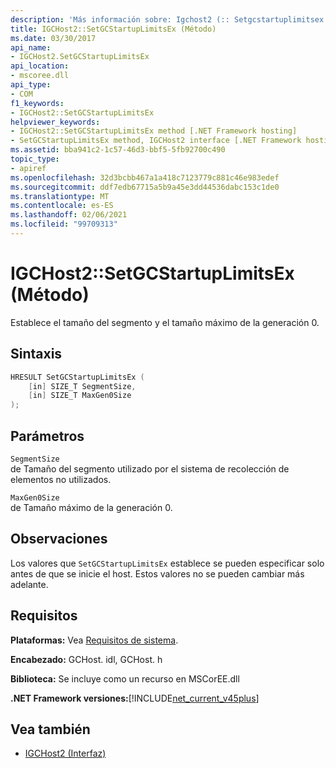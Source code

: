 ```yaml
---
description: 'Más información sobre: Igchost2 (:: Setgcstartuplimitsex ((método)'
title: IGCHost2::SetGCStartupLimitsEx (Método)
ms.date: 03/30/2017
api_name:
- IGCHost2.SetGCStartupLimitsEx
api_location:
- mscoree.dll
api_type:
- COM
f1_keywords:
- IGCHost2::SetGCStartupLimitsEx
helpviewer_keywords:
- IGCHost2::SetGCStartupLimitsEx method [.NET Framework hosting]
- SetGCStartupLimitsEx method, IGCHost2 interface [.NET Framework hosting]
ms.assetid: bba941c2-1c57-46d3-bbf5-5fb92700c490
topic_type:
- apiref
ms.openlocfilehash: 32d3bcbb467a1a418c7123779c881c46e983edef
ms.sourcegitcommit: ddf7edb67715a5b9a45e3dd44536dabc153c1de0
ms.translationtype: MT
ms.contentlocale: es-ES
ms.lasthandoff: 02/06/2021
ms.locfileid: "99709313"
---
```

# <a name="igchost2setgcstartuplimitsex-method"></a>IGCHost2::SetGCStartupLimitsEx (Método)

Establece el tamaño del segmento y el tamaño máximo de la generación 0.  
  
## <a name="syntax"></a>Sintaxis  
  
```cpp  
HRESULT SetGCStartupLimitsEx (  
    [in] SIZE_T SegmentSize,  
    [in] SIZE_T MaxGen0Size  
);  
```  
  
## <a name="parameters"></a>Parámetros  

 `SegmentSize`  
 de Tamaño del segmento utilizado por el sistema de recolección de elementos no utilizados.  
  
 `MaxGen0Size`  
 de Tamaño máximo de la generación 0.  
  
## <a name="remarks"></a>Observaciones  

 Los valores que `SetGCStartupLimitsEx` establece se pueden especificar solo antes de que se inicie el host. Estos valores no se pueden cambiar más adelante.  
  
## <a name="requirements"></a>Requisitos  

 **Plataformas:** Vea [Requisitos de sistema](../../get-started/system-requirements.md).  
  
 **Encabezado:** GCHost. idl, GCHost. h  
  
 **Biblioteca:** Se incluye como un recurso en MSCorEE.dll  
  
 **.NET Framework versiones:**[!INCLUDE[net_current_v45plus](../../../../includes/net-current-v45plus-md.md)]  
  
## <a name="see-also"></a>Vea también

- [IGCHost2 (Interfaz)](igchost2-interface.md)
